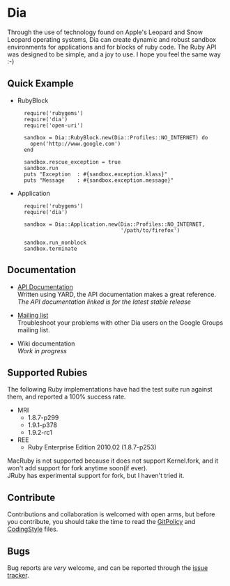 # Dia  
Through the use of technology found on Apple's Leopard and Snow Leopard 
operating systems, Dia can create dynamic and robust sandbox environments 
for applications and for blocks of ruby code. The Ruby API was designed to be 
simple, and a joy to use. I hope you feel the same way :-)

## Quick Example

* RubyBlock

        require('rubygems')
        require('dia')
        require('open-uri')

        sandbox = Dia::RubyBlock.new(Dia::Profiles::NO_INTERNET) do
          open('http://www.google.com')
        end

        sandbox.rescue_exception = true
        sandbox.run
        puts "Exception  : #{sandbox.exception.klass}"
        puts "Message    : #{sandbox.exception.message}"

* Application

        require('rubygems')
        require('dia')

        sandbox = Dia::Application.new(Dia::Profiles::NO_INTERNET,
                                       '/path/to/firefox')

        sandbox.run_nonblock 
        sandbox.terminate

## Documentation

* [API Documentation](http://doc.fork-bomb.org/dia)   
  Written using YARD, the API documentation makes a great reference.  
  *The API documentation linked is for the latest stable release*

* [Mailing list](http://groups.google.com/group/ruby-dia)   
  Troubleshoot your problems with other Dia users on the Google Groups mailing list.  

* Wiki documentation  
  *Work in progress*

## Supported Rubies

The following Ruby implementations have had the test suite run against them, and
reported a 100% success rate.

* MRI
  * 1.8.7-p299
  * 1.9.1-p378
  * 1.9.2-rc1    
* REE
  * Ruby Enterprise Edition 2010.02 (1.8.7-p253)

MacRuby is not supported because it does not support Kernel.fork, and it won't add support
for fork anytime soon(if ever).  
JRuby has experimental support for fork, but I haven't tried it.
 
## Contribute
Contributions and collaboration is welcomed with open arms, but before 
you contribute, you should take the time to read the 
[GitPolicy](http://github.com/robgleeson/Dia/blob/master/GitPolicy) and 
[CodingStyle](http://github.com/robgleeson/Dia/blob/master/CodingStyle) files.

## Bugs  
Bug reports are _very_ welcome, and can be reported through the
[issue tracker](http://github.com/robgleeson/dia/issues).


